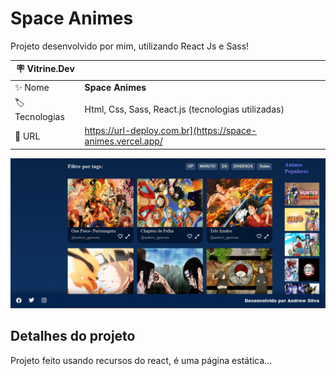 # Space Animes

Projeto desenvolvido por mim, utilizando React Js e Sass!

| :placard: Vitrine.Dev |     |
| -------------  | --- |
| :sparkles: Nome        | **Space Animes**
| :label: Tecnologias | Html, Css, Sass, React.js (tecnologias utilizadas)
| :rocket: URL         | https://url-deploy.com.br](https://space-animes.vercel.app/

<!-- Inserir imagem com a #vitrinedev ao final do link -->
![](https://raw.githubusercontent.com/AndrewGPSilva/Space_Animes/main/Captura%20de%20tela%202023-06-04%20215941.png#vitrinedev)

## Detalhes do projeto

Projeto feito usando recursos do react, é uma página estática...
